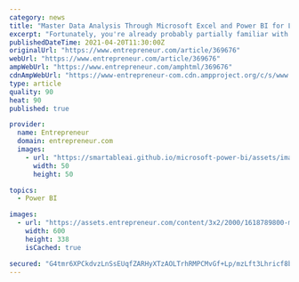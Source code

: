 ```yaml
---
category: news
title: "Master Data Analysis Through Microsoft Excel and Power BI for Less Than $3 Per Course"
excerpt: "Fortunately, you're already probably partially familiar with one of the top data tools on the market: Microsoft Excel. In The Premium 2021 Microsoft Excel & Data Certification Bundle, you'll learn how to take your Excel expertise to the next level to work with data like a pro."
publishedDateTime: 2021-04-20T11:30:00Z
originalUrl: "https://www.entrepreneur.com/article/369676"
webUrl: "https://www.entrepreneur.com/article/369676"
ampWebUrl: "https://www.entrepreneur.com/amphtml/369676"
cdnAmpWebUrl: "https://www-entrepreneur-com.cdn.ampproject.org/c/s/www.entrepreneur.com/amphtml/369676"
type: article
quality: 90
heat: 90
published: true

provider:
  name: Entrepreneur
  domain: entrepreneur.com
  images:
    - url: "https://smartableai.github.io/microsoft-power-bi/assets/images/organizations/entrepreneur.com-50x50.jpg"
      width: 50
      height: 50

topics:
  - Power BI

images:
  - url: "https://assets.entrepreneur.com/content/3x2/2000/1618789800-malte-helmhold-m0r4a8nMarw-unsplash.jpg?width=600&crop=16:9"
    width: 600
    height: 338
    isCached: true

secured: "G4tmr6XPCkdvzLnSsEUqfZARHyXTzAOLTrhRMPCMvGf+Lp/mzLft3Lhricf8b6VK5IIPEWnPQW9iln6rveDcYZ3UQJsJ8Hf2teemNH/KijdRzD3SJD9JgknyBACC+N9rGGjasnTVorYPfr87CRrh8i8Q0PVt5/pIwj9IP1SEdcKEQMAgQIbUQm1aU7G2KMdw02ODDJ91FAnglBJyjFfGoooIOcThJTZGed9YrQtMELqnBGLSwzm0hpjU7AQjRfcRiJ2e+Lb538IE9dCmqJ3/wiFet07Sr1K1/CeACbxIY7BrsW8K8lpIBJswJpGO749BEQH86bUT+ex2HBNGnCLszRwO7jLPybLmMzrFPNPAB6g=;UtNLLMwBS1MWHT9pNLRB1g=="
---
```


